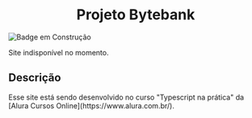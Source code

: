 <h1 align=center>Projeto Bytebank</h1>

![Badge em Construção](https://img.shields.io/badge/status-em_constru%C3%A7%C3%A3o-yellow)

Site indisponível no momento.

<h2> Descrição</h2>
Esse site está sendo desenvolvido no curso "Typescript na prática" da [Alura Cursos Online](https://www.alura.com.br/).
